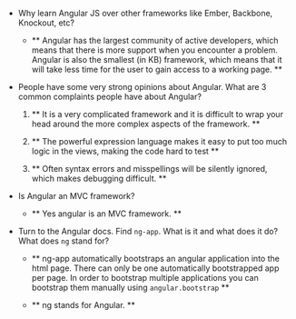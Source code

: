 * Why learn Angular JS over other frameworks like Ember, Backbone, Knockout, etc?

  * ** Angular has the largest community of active developers, which means that there is more support when you encounter a problem. Angular is also the smallest (in KB) framework, which means that it will take less time for the user to gain access to a working page. **


* People have some very strong opinions about Angular. What are 3 common complaints people have about Angular?

  1. ** It is a very complicated framework and it is difficult to wrap your head around the more complex aspects of the framework. **

  1. ** The powerful expression language makes it easy to put too much logic in the views, making the code hard to test **

  1. ** Often syntax errors and misspellings will be silently ignored, which makes debugging difficult. **

* Is Angular an MVC framework?

  * ** Yes angular is an MVC framework. **


* Turn to the Angular docs. Find `ng-app`. What is it and what does it do? What does `ng` stand for?

  * ** ng-app automatically bootstraps an angular application into the html page. There can only be one automatically bootstrapped app per page. In order to bootstrap multiple applications you can bootstrap them manually using `angular.bootstrap` **

  * ** ng stands for Angular. **
